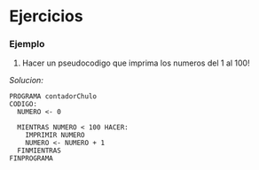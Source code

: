 # Ejercicios 

### Ejemplo
1. Hacer un pseudocodigo que imprima los numeros del 1 al 100!
  
_Solucion:_

~~~
PROGRAMA contadorChulo
CODIGO:
  NUMERO <- 0

  MIENTRAS NUMERO < 100 HACER:
    IMPRIMIR NUMERO
    NUMERO <- NUMERO + 1
  FINMIENTRAS
FINPROGRAMA
~~~
